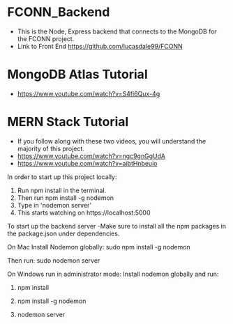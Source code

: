 # FCONN_Backend
* This is the Node, Express backend that connects to the MongoDB for the FCONN project.
* Link to Front End https://github.com/lucasdale99/FCONN

# MongoDB Atlas Tutorial
* https://www.youtube.com/watch?v=S4fi6Qux-4g

# MERN Stack Tutorial
* If you follow along with these two videos, you will understand the majority of this project.
* https://www.youtube.com/watch?v=ngc9gnGgUdA
* https://www.youtube.com/watch?v=aibtHnbeuio 

In order to start up this project locally:
1. Run npm install in the terminal.
2. Then run npm install -g nodemon
3. Type in 'nodemon server'
4. This starts watching on  https://localhost:5000

To start up the backend server
-Make sure to install all the npm packages in the package.json under dependencies.

On Mac
Install Nodemon globally:
sudo npm install -g nodemon

Then run:
sudo nodemon server

On Windows run in administrator mode:
Install nodemon globally and run:

1. npm install

2. npm install -g nodemon

3. nodemon server
